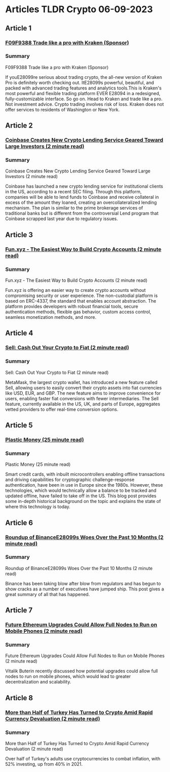 # Articles TLDR Crypto 06-09-2023

## Article 1
### [F09F9388 Trade like a pro with Kraken (Sponsor)](https://tldr.tech)
### Summary 
 F09F9388 Trade like a pro with Kraken (Sponsor)

If youE28099re serious about trading crypto, the all-new version of Kraken Pro is definitely worth checking out. ItE28099s powerful, beautiful, and packed with advanced trading features and analytics tools.This is Kraken's most powerful and flexible trading platform EVER E28094 in a redesigned, fully-customizable interface.
So go on. Head to Kraken and trade like a pro.
Not investment advice. Crypto trading involves risk of loss. Kraken does not offer services to residents of Washington or New York.


## Article 2
### [Coinbase Creates New Crypto Lending Service Geared Toward Large Investors (2 minute read)](https://tldr.tech)
### Summary 
 Coinbase Creates New Crypto Lending Service Geared Toward Large Investors (2 minute read)

Coinbase has launched a new crypto lending service for institutional clients in the US, according to a recent SEC filing. Through this platform, companies will be able to lend funds to Coinbase and receive collateral in excess of the amount they loaned, creating an overcollateralized lending mechanism. The plan is similar to the prime brokerage services of traditional banks but is different from the controversial Lend program that Coinbase scrapped last year due to regulatory issues.

## Article 3
### [Fun.xyz - The Easiest Way to Build Crypto Accounts (2 minute read)](https://tldr.tech)
### Summary 
 Fun.xyz - The Easiest Way to Build Crypto Accounts (2 minute read)

Fun.xyz is offering an easier way to create crypto accounts without compromising security or user experience. The non-custodial platform is based on ERC-4337, the standard that enables account abstraction. The platform provides developers with robust financial tools, secure authentication methods, flexible gas behavior, custom access control, seamless monetization methods, and more.

## Article 4
### [Sell: Cash Out Your Crypto to Fiat (2 minute read)](https://tldr.tech)
### Summary 
 Sell: Cash Out Your Crypto to Fiat (2 minute read)

MetaMask, the largest crypto wallet, has introduced a new feature called Sell, allowing users to easily convert their crypto assets into fiat currencies like USD, EUR, and GBP. The new feature aims to improve convenience for users, enabling faster fiat conversions with fewer intermediaries. The Sell feature, currently available in the US, UK, and parts of Europe, aggregates vetted providers to offer real-time conversion options.

## Article 5
### [Plastic Money (25 minute read)](https://tldr.tech)
### Summary 
 Plastic Money (25 minute read)

Smart credit cards, with inbuilt microcontrollers enabling offline transactions and driving capabilities for cryptographic challenge-response authentication, have been in use in Europe since the 1980s. However, these technologies, which would technically allow a balance to be tracked and updated offline, have failed to take off in the US. This blog post provides some in-depth historical background on the topic and explains the state of where this technology is today.

## Article 6
### [Roundup of BinanceE28099s Woes Over the Past 10 Months (2 minute read)](https://tldr.tech)
### Summary 
 Roundup of BinanceE28099s Woes Over the Past 10 Months (2 minute read)

Binance has been taking blow after blow from regulators and has begun to show cracks as a number of executives have jumped ship. This post gives a great summary of all that has happened.

## Article 7
### [Future Ethereum Upgrades Could Allow Full Nodes to Run on Mobile Phones (2 minute read)](https://tldr.tech)
### Summary 
 Future Ethereum Upgrades Could Allow Full Nodes to Run on Mobile Phones (2 minute read)

Vitalik Buterin recently discussed how potential upgrades could allow full nodes to run on mobile phones, which would lead to greater decentralization and scalability.

## Article 8
### [More than Half of Turkey Has Turned to Crypto Amid Rapid Currency Devaluation (2 minute read)](https://tldr.tech)
### Summary 
 More than Half of Turkey Has Turned to Crypto Amid Rapid Currency Devaluation (2 minute read)

Over half of Turkey's adults use cryptocurrencies to combat inflation, with 52% investing, up from 40% in 2021.

